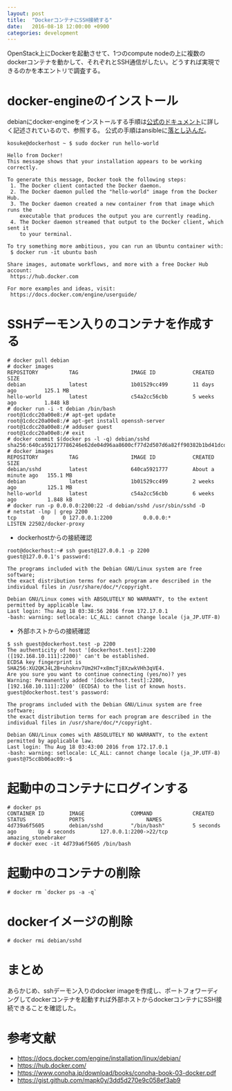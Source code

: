 ```yaml
---
layout: post
title:  "DockerコンテナにSSH接続する"
date:   2016-08-18 12:00:00 +0900
categories: development
---
```


OpenStack上にDockerを起動させて、1つのcompute nodeの上に複数のdockerコンテナを動かして、それぞれとSSH通信がしたい。どうすれば実現できるのかを本エントリで調査する。

# docker-engineのインストール

debianにdocker-engineをインストールする手順は[公式のドキュメント](https://docs.docker.com/engine/installation/linux/debian/)に詳しく記述されているので、参照する。
公式の手順はansibleに[落とし込んだ](https://github.com/KosukeShimofuji/dockerhost/blob/master/ansible/roles/docker_engine/tasks/main.yml)。

```
kosuke@dockerhost ~ $ sudo docker run hello-world

Hello from Docker!
This message shows that your installation appears to be working correctly.

To generate this message, Docker took the following steps:
 1. The Docker client contacted the Docker daemon.
 2. The Docker daemon pulled the "hello-world" image from the Docker Hub.
 3. The Docker daemon created a new container from that image which runs the
    executable that produces the output you are currently reading.
 4. The Docker daemon streamed that output to the Docker client, which sent it
    to your terminal.

To try something more ambitious, you can run an Ubuntu container with:
 $ docker run -it ubuntu bash

Share images, automate workflows, and more with a free Docker Hub account:
 https://hub.docker.com

For more examples and ideas, visit:
 https://docs.docker.com/engine/userguide/
```

# SSHデーモン入りのコンテナを作成する

```
# docker pull debian
# docker images
REPOSITORY          TAG                 IMAGE ID            CREATED             SIZE
debian              latest              1b01529cc499        11 days ago         125.1 MB
hello-world         latest              c54a2cc56cbb        5 weeks ago         1.848 kB
# docker run -i -t debian /bin/bash
root@1cdcc20a00e8:/# apt-get update
root@1cdcc20a00e8:/# apt-get install openssh-server
root@1cdcc20a00e8:/# adduser guest
root@1cdcc20a00e8:/# exit
# docker commit $(docker ps -l -q) debian/sshd
sha256:640ca592177786246e62de04d96aa8600cf77d2d507d6a82ff90382b1bd41dcd
# docker images
REPOSITORY          TAG                 IMAGE ID            CREATED              SIZE
debian/sshd         latest              640ca5921777        About a minute ago   155.1 MB
debian              latest              1b01529cc499        2 weeks ago          125.1 MB
hello-world         latest              c54a2cc56cbb        6 weeks ago          1.848 kB
# docker run -p 0.0.0.0:2200:22 -d debian/sshd /usr/sbin/sshd -D
# netstat -lnp | grep 2200
tcp        0      0 127.0.0.1:2200          0.0.0.0:*               LISTEN 22502/docker-proxy
```

 * dockerhostからの接続確認

```
root@dockerhost:~# ssh guest@127.0.0.1 -p 2200
guest@127.0.0.1's password:

The programs included with the Debian GNU/Linux system are free software;
the exact distribution terms for each program are described in the
individual files in /usr/share/doc/*/copyright.

Debian GNU/Linux comes with ABSOLUTELY NO WARRANTY, to the extent
permitted by applicable law.
Last login: Thu Aug 18 03:38:56 2016 from 172.17.0.1
-bash: warning: setlocale: LC_ALL: cannot change locale (ja_JP.UTF-8)
```

 * 外部ホストからの接続確認

```
$ ssh guest@dockerhost.test -p 2200
The authenticity of host '[dockerhost.test]:2200 ([192.168.10.111]:2200)' can't be established.
ECDSA key fingerprint is SHA256:XU2QKJ4L2B+uhoknv7Um2H7+x8mcTj8XzwkVHh3qVE4.
Are you sure you want to continue connecting (yes/no)? yes
Warning: Permanently added '[dockerhost.test]:2200,[192.168.10.111]:2200' (ECDSA) to the list of known hosts.
guest@dockerhost.test's password:

The programs included with the Debian GNU/Linux system are free software;
the exact distribution terms for each program are described in the
individual files in /usr/share/doc/*/copyright.

Debian GNU/Linux comes with ABSOLUTELY NO WARRANTY, to the extent
permitted by applicable law.
Last login: Thu Aug 18 03:43:00 2016 from 172.17.0.1
-bash: warning: setlocale: LC_ALL: cannot change locale (ja_JP.UTF-8)
guest@75cc8b06ac09:~$

```

# 起動中のコンテナにログインする

```
# docker ps
CONTAINER ID        IMAGE               COMMAND             CREATED             STATUS              PORTS                    NAMES
4d739a6f5605        debian/sshd         "/bin/bash"         5 seconds ago       Up 4 seconds        127.0.0.1:2200->22/tcp   amazing_stonebraker
# docker exec -it 4d739a6f5605 /bin/bash
```

# 起動中のコンテナの削除

```
# docker rm `docker ps -a -q`
```

# dockerイメージの削除

```
# docker rmi debian/sshd
```

# まとめ

あらかじめ、sshデーモン入りのdocker imageを作成し、ポートフォワーディングしてdockerコンテナを起動すれば外部ホストからdockerコンテナにSSH接続できることを確認した。

# 参考文献

 * https://docs.docker.com/engine/installation/linux/debian/
 * https://hub.docker.com/
 * https://www.conoha.jp/download/books/conoha-book-03-docker.pdf
 * https://gist.github.com/mapk0y/3dd5d270e9c058ef3ab9

